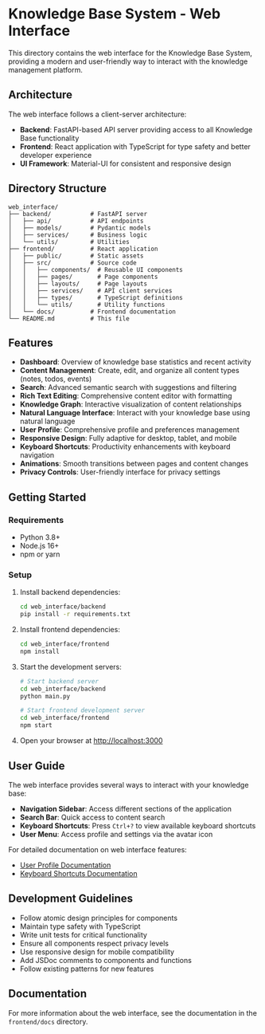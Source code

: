 # Knowledge Base System - Web Interface

This directory contains the web interface for the Knowledge Base System, providing a modern and user-friendly way to interact with the knowledge management platform.

## Architecture

The web interface follows a client-server architecture:

- **Backend**: FastAPI-based API server providing access to all Knowledge Base functionality
- **Frontend**: React application with TypeScript for type safety and better developer experience
- **UI Framework**: Material-UI for consistent and responsive design

## Directory Structure

```
web_interface/
├── backend/           # FastAPI server
│   ├── api/           # API endpoints
│   ├── models/        # Pydantic models
│   ├── services/      # Business logic
│   └── utils/         # Utilities
├── frontend/          # React application
│   ├── public/        # Static assets
│   ├── src/           # Source code
│   │   ├── components/  # Reusable UI components
│   │   ├── pages/       # Page components
│   │   ├── layouts/     # Page layouts
│   │   ├── services/    # API client services
│   │   ├── types/       # TypeScript definitions
│   │   └── utils/       # Utility functions
│   └── docs/          # Frontend documentation
└── README.md          # This file
```

## Features

- **Dashboard**: Overview of knowledge base statistics and recent activity
- **Content Management**: Create, edit, and organize all content types (notes, todos, events)
- **Search**: Advanced semantic search with suggestions and filtering
- **Rich Text Editing**: Comprehensive content editor with formatting
- **Knowledge Graph**: Interactive visualization of content relationships
- **Natural Language Interface**: Interact with your knowledge base using natural language
- **User Profile**: Comprehensive profile and preferences management
- **Responsive Design**: Fully adaptive for desktop, tablet, and mobile
- **Keyboard Shortcuts**: Productivity enhancements with keyboard navigation
- **Animations**: Smooth transitions between pages and content changes
- **Privacy Controls**: User-friendly interface for privacy settings

## Getting Started

### Requirements

- Python 3.8+
- Node.js 16+
- npm or yarn

### Setup

1. Install backend dependencies:
   ```bash
   cd web_interface/backend
   pip install -r requirements.txt
   ```

2. Install frontend dependencies:
   ```bash
   cd web_interface/frontend
   npm install
   ```

3. Start the development servers:
   ```bash
   # Start backend server
   cd web_interface/backend
   python main.py

   # Start frontend development server
   cd web_interface/frontend
   npm start
   ```

4. Open your browser at [http://localhost:3000](http://localhost:3000)

## User Guide

The web interface provides several ways to interact with your knowledge base:

- **Navigation Sidebar**: Access different sections of the application
- **Search Bar**: Quick access to content search
- **Keyboard Shortcuts**: Press `Ctrl+?` to view available keyboard shortcuts
- **User Menu**: Access profile and settings via the avatar icon

For detailed documentation on web interface features:
- [User Profile Documentation](frontend/docs/user_profile.md)
- [Keyboard Shortcuts Documentation](frontend/docs/keyboard_shortcuts.md)

## Development Guidelines

- Follow atomic design principles for components
- Maintain type safety with TypeScript
- Write unit tests for critical functionality
- Ensure all components respect privacy levels
- Use responsive design for mobile compatibility
- Add JSDoc comments to components and functions
- Follow existing patterns for new features

## Documentation

For more information about the web interface, see the documentation in the `frontend/docs` directory. 